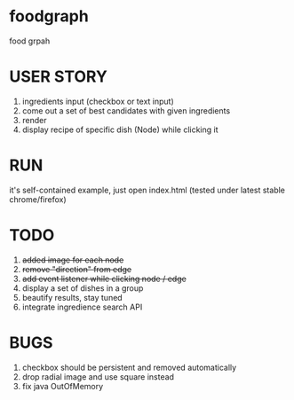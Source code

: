 foodgraph
=========

food grpah

USER STORY
====
1. ingredients input (checkbox or text input)
2. come out a set of best candidates with given ingredients
3. render
4. display recipe of specific dish (Node) while clicking it

RUN
====
it's self-contained example, just open index.html
(tested under latest stable chrome/firefox)

TODO
====
1. <del>added image for each node</del>
2. <del>remove "direction" from edge</del>
3. <del>add event listener while clicking node / edge</del>
4. display a set of dishes in a group
5. beautify results, stay tuned
6. integrate ingredience search API

BUGS
====
1. checkbox should be persistent and removed automatically
2. drop radial image and use square instead
3. fix java OutOfMemory
